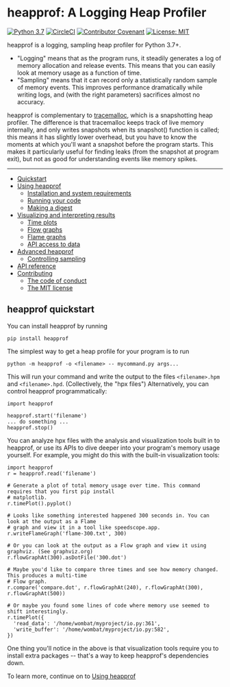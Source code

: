 # heapprof: A Logging Heap Profiler

[![Python 3.7](https://img.shields.io/badge/python-3.7-blue.svg)](https://www.python.org/downloads/release/python-374/) 
[![CircleCI](https://circleci.com/gh/humu/heapprof/tree/master.svg?style=svg&circle-token=1557bfcabda0155d6505a45e3f00d4a71a005565)](https://circleci.com/gh/humu/heapprof/tree/master)
[![Contributor Covenant](https://img.shields.io/badge/Contributor%20Covenant-v1.4%20adopted-ff69b4.svg)](code-of-conduct.md)
[![License: MIT](https://img.shields.io/badge/License-MIT-yellow.svg)](https://opensource.org/licenses/MIT)

heapprof is a logging, sampling heap profiler for Python 3.7+.

* "Logging" means that as the program runs, it steadily generates a log of memory allocation and
    release events. This means that you can easily look at memory usage as a function of time.
* "Sampling" means that it can record only a statistically random sample of memory events. This
    improves performance dramatically while writing logs, and (with the right parameters) sacrifices
    almost no accuracy.

heapprof is complementary to [tracemalloc](https://docs.python.org/3/library/tracemalloc.html),
which is a snapshotting heap profiler. The difference is that tracemalloc keeps track of live memory
internally, and only writes snapshots when its snapshot() function is called; this means it has
slightly lower overhead, but you have to know the moments at which you'll want a snapshot before the
program starts. This makes it particularly useful for finding leaks (from the snapshot at program
exit), but not as good for understanding events like memory spikes.

---

* [Quickstart](#heapprof-quickstart)
* [Using heapprof](using_heapprof.md)
  * [Installation and system requirements](using_heapprof.md#installation-and-system-requirements)
  * [Running your code](using_heapprof.md#running-your-code)
  * [Making a digest](using_heapprof.md#making-a-digest)
* [Visualizing and interpreting results](visualizing_results.md)
  * [Time plots](visualizing_results.md#time-plots)
  * [Flow graphs](visualizing_results.md#flow-graphs)
  * [Flame graphs](visualizing_results.md#flame-graphs)
  * [API access to data](visualizing_results.md#api-access-to-data)
* [Advanced heapprof](advanced_heapprof.md)
  * [Controlling sampling](advanced_heapprof.md#controlling-sampling)
* [API reference](autodoc/_build/html/index.html)
* [Contributing](contributing.md)
  * [The code of conduct](../CODE_OF_CONDUCT.md)
  * [The MIT license](../LICENSE)

## heapprof quickstart

You can install heapprof by running

`pip install heapprof`

The simplest way to get a heap profile for your program is to run

`python -m heapprof -o <filename> -- mycommand.py args...`

This will run your command and write the output to the files `<filename>.hpm` and `<filename>.hpd`.
(Collectively, the "hpx files") Alternatively, you can control heapprof programmatically:

```
import heapprof

heapprof.start('filename')
... do something ...
heapprof.stop()
```

You can analyze hpx files with the analysis and visualization tools built in to heapprof, or use its
APIs to dive deeper into your program's memory usage yourself. For example, you might do this with
the built-in visualization tools:

```
import heapprof
r = heapprof.read('filename')

# Generate a plot of total memory usage over time. This command requires that you first pip install
# matplotlib.
r.timePlot().pyplot()

# Looks like something interested happened 300 seconds in. You can look at the output as a Flame
# graph and view it in a tool like speedscope.app.
r.writeFlameGraph('flame-300.txt', 300)

# Or you can look at the output as a Flow graph and view it using graphviz. (See graphviz.org)
r.flowGraphAt(300).asDotFile('300.dot')

# Maybe you'd like to compare three times and see how memory changed. This produces a multi-time
# Flow graph.
r.compare('compare.dot', r.flowGraphAt(240), r.flowGraphAt(300), r.flowGraphAt(500))

# Or maybe you found some lines of code where memory use seemed to shift interestingly.
r.timePlot({
  'read_data': '/home/wombat/myproject/io.py:361',
  'write_buffer': '/home/wombat/myproject/io.py:582',
})
```

One thing you'll notice in the above is that visualization tools require you to install extra
packages -- that's a way to keep heapprof's dependencies down.

To learn more, continue on to [Using heapprof](using_heapprof.md)
